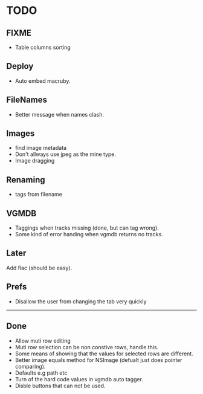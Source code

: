 TODO
====

FIXME
-----
* Table columns sorting 

Deploy
-------
* Auto embed macruby.


FileNames
---------
* Better message when names clash.

Images
-------
* find image metadata
* Don't allways use jpeg as the mine type.
* Image dragging

Renaming
--------
* tags from filename

VGMDB
-----
* Taggings when tracks missing (done, but can tag wrong).
* Some kind of error handing when vgmdb returns no tracks.

Later
-----
Add flac (should be easy).

Prefs
-----
* Disallow the user from changing the tab very quickly 

----
Done
----
* Allow muti row editing
* Muti row selection can be non constive rows, handle this.
* Some means of showing that the values for selected rows are different.
* Better image equals method for NSImage (defualt just does pointer comparing).
* Defaults e.g path etc 
* Turn of the hard code values in vgmdb auto tagger.
* Disble buttons that can not be used.